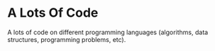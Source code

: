 # A Lots Of Code

A lots of code on different programming languages (algorithms, data structures, programming problems, etc).
